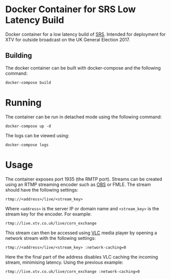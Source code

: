 # Docker Container for SRS Low Latency Build

Docker container for a low latency build of [SRS](https://github.com/ossrs/srs/wiki/v2_EN_SampleRealtime). Intended for deployment for XTV for outside broadcast on the UK General Election 2017.

## Building

The docker container can be built with docker-compose and the following command:

```
docker-compose build
```

# Running

The container can be run in detached mode using the following command:

```
docker-compose up -d
```

The logs can be viewed using:

```
docker-compose logs
```

# Usage
The container exposes port 1935 (the RMTP port). Streams can be created using an RTMP streaming encoder such as [OBS](https://obsproject.com/) or FMLE. The stream should have the following settings:

```
rtmp://<address>/live/<stream_key>
```

Where ```<address>``` is the server IP or domain name and ```<stream_key>``` is the stream key for the encoder. For example:

```
rtmp://live.xtv.co.uk/live/corn_exchange
```

This stream can then be accessed using [VLC](http://www.videolan.org/vlc/) media player by opening a network stream with the following settings:

```
rtmp://<address>/live/<stream_key> :network-caching=0
```

Here the the final part of the address disables VLC caching the incoming stream, minimising latency. Using the previous example:

```
rtmp://live.xtv.co.uk/live/corn_exchange :network-caching=0
```